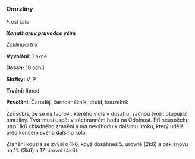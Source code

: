### Omrzliny

*Frost bite*

***Xanatharuv pruvodce vším***

 *Zaklínací trik* 
 

**Vyvolání:** 1 akce

**Dosah:** 10 sáhů

**Složky:** V, P

**Trvání:** Ihned

**Povolání:** Čaroděj, černokněžník, druid, kouzelník
 
Způsobíš, že se na tvorovi, kterého vidíš v dosahu, začnou tvořit otupující omrzliny. Tvor musí uspět v záchranném hodu na Odolnost. Při neúspěchu utrpí 1k6 chladného zranění a má nevýhodu k dalšímu útoku, který udělá před koncem svého dalšího kola.

Zranění kouzla se zvýší o 1k6, když dosáhneš 5. úrovně (2k6) a pak znovu na 11. (3k6) a 17. úrovni (4k6).